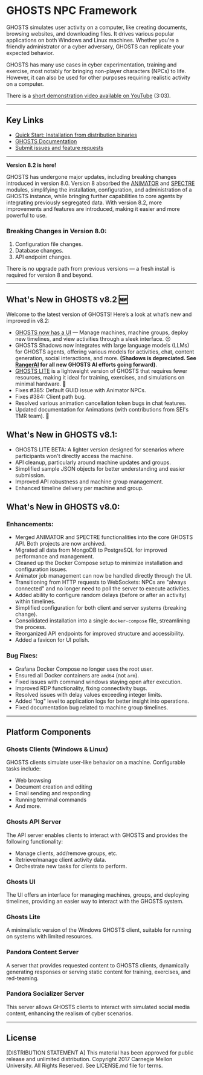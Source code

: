 # GHOSTS NPC Framework

GHOSTS simulates user activity on a computer, like creating documents, browsing websites, and downloading files. It drives various popular applications on both Windows and Linux machines. Whether you're a friendly administrator or a cyber adversary, GHOSTS can replicate your expected behavior.

GHOSTS has many use cases in cyber experimentation, training and exercise, most notably for bringing non-player characters (NPCs) to life. However, it can also be used for other purposes requiring realistic activity on a computer.

There is a [short demonstration video available on YouTube](https://www.youtube.com/watch?v=EkwK-cqwjjA) (3:03).

---

## Key Links

- [Quick Start: Installation from distribution binaries](https://cmu-sei.github.io/GHOSTS/quickstart/)
- [GHOSTS Documentation](https://cmu-sei.github.io/GHOSTS/)
- [Submit issues and feature requests](https://github.com/cmu-sei/GHOSTS/issues)

---

**Version 8.2 is here!** 

GHOSTS has undergone major updates, including breaking changes introduced in version 8.0. Version 8 absorbed the [ANIMATOR](https://github.com/cmu-sei/GHOSTS-ANIMATOR) and [SPECTRE](https://github.com/cmu-sei/GHOSTS-SPECTRE) modules, simplifying the installation, configuration, and administration of a GHOSTS instance, while bringing further capabilities to core agents by integrating previously segregated data. With version 8.2, more improvements and features are introduced, making it easier and more powerful to use.

### Breaking Changes in Version 8.0:
1. Configuration file changes.
2. Database changes.
3. API endpoint changes.

There is no upgrade path from previous versions — a fresh install is required for version 8 and beyond.

---

## What's New in GHOSTS v8.2 🆕
Welcome to the latest version of GHOSTS! Here’s a look at what’s new and improved in v8.2:

- [GHOSTS now has a UI](src/ghosts.ui) — Manage machines, machine groups, deploy new timelines, and view activities through a sleek interface. 😍
- GHOSTS Shadows now integrates with large language models (LLMs) for GHOSTS agents, offering various models for activities, chat, content generation, social interactions, and more. **(Shadows is depreciated. See [RangerAI](https://github.com/cmu-sei/rangerai) for all new GHOSTS AI efforts going forward)**.
- [GHOSTS LITE](src/Ghosts.Client.Lite) is a lightweight version of GHOSTS that requires fewer resources, making it ideal for training, exercises, and simulations on minimal hardware. 👀
- Fixes #385: Default GUID issue with Animator NPCs.
- Fixes #384: Client path bug.
- Resolved various animation cancellation token bugs in chat features.
- Updated documentation for Animations (with contributions from SEI's TMR team). 🤙

## What's New in GHOSTS v8.1:
- GHOSTS LITE BETA: A lighter version designed for scenarios where participants won't directly access the machine.
- API cleanup, particularly around machine updates and groups.
- Simplified sample JSON objects for better understanding and easier submission.
- Improved API robustness and machine group management.
- Enhanced timeline delivery per machine and group.

## What's New in GHOSTS v8.0:
### Enhancements:
- Merged ANIMATOR and SPECTRE functionalities into the core GHOSTS API. Both projects are now archived.
- Migrated all data from MongoDB to PostgreSQL for improved performance and management.
- Cleaned up the Docker Compose setup to minimize installation and configuration issues.
- Animator job management can now be handled directly through the UI.
- Transitioning from HTTP requests to WebSockets: NPCs are "always connected" and no longer need to poll the server to execute activities.
- Added ability to configure random delays (before or after an activity) within timelines.
- Simplified configuration for both client and server systems (breaking change).
- Consolidated installation into a single `docker-compose` file, streamlining the process.
- Reorganized API endpoints for improved structure and accessibility.
- Added a favicon for UI polish.

### Bug Fixes:
- Grafana Docker Compose no longer uses the root user.
- Ensured all Docker containers are `amd64` (not `arm`).
- Fixed issues with command windows staying open after execution.
- Improved RDP functionality, fixing connectivity bugs.
- Resolved issues with delay values exceeding integer limits.
- Added "log" level to application logs for better insight into operations.
- Fixed documentation bug related to machine group timelines.

---

## Platform Components

### Ghosts Clients (Windows & Linux)
GHOSTS clients simulate user-like behavior on a machine. Configurable tasks include:
- Web browsing
- Document creation and editing
- Email sending and responding
- Running terminal commands
- And more.

### Ghosts API Server
The API server enables clients to interact with GHOSTS and provides the following functionality:
- Manage clients, add/remove groups, etc.
- Retrieve/manage client activity data.
- Orchestrate new tasks for clients to perform.

### Ghosts UI
The UI offers an interface for managing machines, groups, and deploying timelines, providing an easier way to interact with the GHOSTS system.

### Ghosts Lite
A minimalistic version of the Windows GHOSTS client, suitable for running on systems with limited resources.

### Pandora Content Server
A server that provides requested content to GHOSTS clients, dynamically generating responses or serving static content for training, exercises, and red-teaming.

### Pandora Socializer Server
This server allows GHOSTS clients to interact with simulated social media content, enhancing the realism of cyber scenarios.

---

## License
[DISTRIBUTION STATEMENT A] This material has been approved for public release and unlimited distribution.
Copyright 2017 Carnegie Mellon University. All Rights Reserved. See LICENSE.md file for terms.
